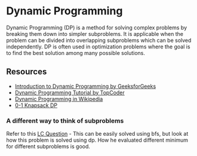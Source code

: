 # Dynamic Programming

Dynamic Programming (DP) is a method for solving complex problems by breaking them down into simpler subproblems. It is applicable when the problem can be divided into overlapping subproblems which can be solved independently. DP is often used in optimization problems where the goal is to find the best solution among many possible solutions.

## Resources
- [Introduction to Dynamic Programming by GeeksforGeeks](https://www.geeksforgeeks.org/dynamic-programming/)
- [Dynamic Programming Tutorial by TopCoder](https://www.topcoder.com/thrive/articles/Dynamic%20Programming:%20From%20Novice%20to%20Advanced)
- [Dynamic Programming in Wikipedia](https://en.wikipedia.org/wiki/Dynamic_programming)
- [0-1 Knapsack DP](https://leetcode.com/discuss/study-guide/1152328/01-Knapsack-Problem-and-Dynamic-Programming#:~:text=Statement%3A%20Given%20a%20set%20of,equal%20to%20the%20knapsack's%20capacity.)



### A different way to think of subproblems
Refer to this [LC Question](https://leetcode.com/problems/map-of-highest-peak/editorial/?envType=daily-question&envId=2025-01-22) - This can be easily solved using bfs, but look at how this problem is solved using dp. How he evaluated different minimum for different subproblems is good.